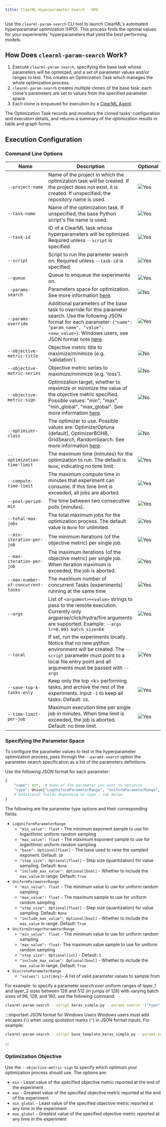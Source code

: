 ```yaml
---
title: ClearML Hyperparameter Search - HPO
---
```


Use the `clearml-param-search` CLI tool to launch ClearML's automated hyperparameter optimization (HPO). This process finds 
the optimal values for your experiments' hyperparameters that yield the best performing models. 

## How Does `clearml-param-search` Work?

1. Execute `clearml-param-search`, specifying the base task whose parameters will be optimized, and a set of parameter 
   values and/or ranges to test. This creates an Optimization Task which manages the whole optimization process.
1. `clearml-param-search` creates multiple clones of the base task: each clone's parameters are set to values from the 
   specified parameter space.
1. Each clone is enqueued for execution by a [ClearML Agent](../clearml_agent.md).

The Optimization Task records and monitors the cloned tasks' configuration and execution details, and returns a summary 
of the optimization results in table and graph forms.

## Execution Configuration

### Command Line Options

<div className="tbl-cmd">

|Name | Description| Optional |
|---|----|---|
|`--project-name`|Name of the project in which the optimization task will be created. If the project does not exist, it is created. If unspecified, the repository name is used.|<img src="/docs/latest/icons/ico-optional-yes.svg" alt="Yes" className="icon size-md center-md" />|
|`--task-name`|Name of the optimization task. If unspecified, the base Python script's file name is used.|<img src="/docs/latest/icons/ico-optional-yes.svg" alt="Yes" className="icon size-md center-md" />|
|`--task-id`|ID of a ClearML task whose hyperparameters will be optimized. Required unless `--script` is specified.|<img src="/docs/latest/icons/ico-optional-yes.svg" alt="Yes" className="icon size-md center-md" />|
|`--script`|Script to run the parameter search on. Required unless `--task-id` is specified.|<img src="/docs/latest/icons/ico-optional-yes.svg" alt="Yes" className="icon size-md center-md" />|
|`--queue`|Queue to enqueue the experiments on.|<img src="/docs/latest/icons/ico-optional-yes.svg" alt="Yes" className="icon size-md center-md" />|
|`--params-search`|Parameters space for optimization. See more information [here](#specifying-the-parameter-space). |<img src="/docs/latest/icons/ico-optional-no.svg" alt="No" className="icon size-md center-md" />|
|`--params-override`|Additional parameters of the base task to override for this parameter search. Use the following JSON format for each parameter: `{"name": "param_name", "value": <new_value>}`. Windows users, see JSON format note [here](#json_note).|<img src="/docs/latest/icons/ico-optional-yes.svg" alt="Yes" className="icon size-md center-md" />| 
|`--objective-metric-title`| Objective metric title to maximize/minimize (e.g. 'validation').|<img src="/docs/latest/icons/ico-optional-no.svg" alt="No" className="icon size-md center-md" />|
|`--objective-metric-series`| Objective metric series to maximize/minimize (e.g. 'loss').|<img src="/docs/latest/icons/ico-optional-no.svg" alt="No" className="icon size-md center-md" />|
|`--objective-metric-sign`| Optimization target, whether to maximize or minimize the value of the objective metric specified. Possible values: "min", "max", "min_global", "max_global". See more information [here](#optimization-objective). |<img src="/docs/latest/icons/ico-optional-no.svg" alt="No" className="icon size-md center-md" />|
|`--optimizer-class`|The optimizer to use. Possible values are: OptimizerOptuna (default), OptimizerBOHB, GridSearch, RandomSearch. See more information [here](../fundamentals/hpo.md#supported-optimizers). |<img src="/docs/latest/icons/ico-optional-no.svg" alt="No" className="icon size-md center-md" />|
|`--optimization-time-limit`|The maximum time (minutes) for the optimization to run. The default is `None`, indicating no time limit.|<img src="/docs/latest/icons/ico-optional-yes.svg" alt="Yes" className="icon size-md center-md" />|
|`--compute-time-limit`|The maximum compute time in minutes that experiment can consume. If this time limit is exceeded, all jobs are aborted.|<img src="/docs/latest/icons/ico-optional-yes.svg" alt="Yes" className="icon size-md center-md" />|
|`--pool-period-min`|The time between two consecutive polls (minutes).|<img src="/docs/latest/icons/ico-optional-yes.svg" alt="Yes" className="icon size-md center-md" />|
|`--total-max-jobs`|The total maximum jobs for the optimization process. The default value is `None` for unlimited.|<img src="/docs/latest/icons/ico-optional-yes.svg" alt="Yes" className="icon size-md center-md" />|
|`--min-iteration-per-job`|The minimum iterations (of the objective metric) per single job.|<img src="/docs/latest/icons/ico-optional-yes.svg" alt="Yes" className="icon size-md center-md" />|
|`--max-iteration-per-job`|The maximum iterations (of the objective metric) per single job. When iteration maximum is exceeded, the job is aborted.|<img src="/docs/latest/icons/ico-optional-yes.svg" alt="Yes" className="icon size-md center-md" />|
|`--max-number-of-concurrent-tasks`|The maximum number of concurrent Tasks (experiments) running at the same time|<img src="/docs/latest/icons/ico-optional-yes.svg" alt="Yes" className="icon size-md center-md" />|
|`--args`| List of `<argument>=<value>` strings to pass to the remote execution. Currently only argparse/click/hydra/fire arguments are supported. Example: `--args lr=0.003 batch_size=64`|<img src="/docs/latest/icons/ico-optional-yes.svg" alt="Yes" className="icon size-md center-md" />|
|`--local`| If set, run the experiments locally. Notice that no new python environment will be created. The `--script` parameter must point to a local file entry point and all arguments must be passed with `--args`| <img src="/docs/latest/icons/ico-optional-yes.svg" alt="Yes" className="icon size-md center-md" />|
|`--save-top-k-tasks-only`| Keep only the top \<k\> performing tasks, and archive the rest of the experiments. Input `-1` to keep all tasks. Default: `10`.|<img src="/docs/latest/icons/ico-optional-yes.svg" alt="Yes" className="icon size-md center-md" />|
|`--time-limit-per-job`|Maximum execution time per single job in minutes. When time limit is exceeded, the job is aborted. Default: no time limit.|<img src="/docs/latest/icons/ico-optional-yes.svg" alt="Yes" className="icon size-md center-md" />|

</div>

### Specifying the Parameter Space

To configure the parameter values to test in the hyperparameter optimization process, pass through the `--params-search` 
option the parameter search specification as a list of the parameters definitions. 

Use the following JSON format for each parameter:
```python
{
    "name": str,  # Name of the parameter you want to optimize
    "type": Union["LogUniformParameterRange", "UniformParameterRange", "UniformIntegerParameterRange", "DiscreteParameterRange"],
    # Additional fields depending on type - see below
}
```
The following are the parameter type options and their corresponding fields:
- `LogUniformParameterRange` 
    - `"min_value": float` - The minimum exponent sample to use for logarithmic uniform random sampling
    - `"max_value": float` - The maximum exponent sample to use for logarithmic uniform random sampling
    - `"base": Optional[float]` - The base used to raise the sampled exponent. Default: `10`
    - `"step_size": Optional[float]` - Step size (quantization) for value sampling. Default: `None`
    - `"include_max_value": Optional[bool]` - Whether to include the `max_value` in range. Default: `True`
- `UniformParameterRange`
    - `"min_value": float` - The minimum value to use for uniform random sampling
    - `"max_value": float` - The maximum sample to use for uniform random sampling
    - `"step_size": Optional[float]` - Step size (quantization) for value sampling. Default: `None`
    - `"include_max_value": Optional[bool]` - Whether to include the `max_value` in range. Default: `True`
- `UniformIntegerParameterRange`
    - `"min_value": float` - The minimum value to use for uniform random sampling
    - `"max_value": float`- The maximum value sample to use for uniform random sampling
    - `"step_size": Optional[int]` - Default: `1`
    - `"include_max_value": Optional[bool]` - Whether to include the `max_value` in range. Default: `True`
- `DiscreteParameterRange`
    - `"values": List[Any]`- A list of valid parameter values to sample from

For example: to specify a parameter search over uniform ranges of layer_1 and layer_2 sizes between 128 and 512 
(in jumps of 128) with varying batch sizes of 96, 128, and 160, use the following command:

<div className="wb-normal">

```bash
clearml-param-search --script keras_simple.py --params-search '{"type": "UniformIntegerParameterRange", "name": "General/layer_1", "min_value": 128, "max_value": 512, "step_size": 128}' '{"type": "UniformIntegerParameterRange", "name": "General/layer_2", "min_value": 128, "max_value": 512, "step_size": 128}' '{"type": "DiscreteParameterRange", "name": "General/batch_size", "values": [96, 128, 160]}' --params-override '{"name": "epochs", "value": 30}'  --objective-metric-title validation --objective-metric-series epoch_accuracy --objective-metric-sign max --optimizer-class OptimizerOptuna --queue default
```

<a id="json_note"/>

:::important JSON format for Windows Users
Windows users must add escapes (`\`) when using quotation marks (`"`) in JSON format inputs. For example: 

```bash
clearml-param-search --script base_template_keras_simple.py --params-search "{\"type\": \"UniformIntegerParameterRange\", \"name\": \"General/layer_1\", \"min_value\": 128, \"max_value\": 512, \"step_size\": 128}" "{\"type\": \"UniformIntegerParameterRange\", \"name\": \"General/layer_2\", \"min_value\": 128, \"max_value\": 512, \"step_size\": 128}" "{\"type\": \"DiscreteParameterRange\", \"name\": \"General/batch_size\", \"values\": [96, 128, 160]}" --params-override "{\"name\": \"epochs\", \"value\": 30}"  --objective-metric-title validation --objective-metric-series epoch_accuracy --objective-metric-sign max --optimizer-class OptimizerOptuna --max-iteration-per-job 30 --queue default
```
:::

</div>


### Optimization Objective

Use the `--objective-metric-sign` to specify which optimum your optimization process should use. The options are: 
* `min` - Least value of the specified objective metric reported at the end of the experiment
* `max` - Greatest value of the specified objective metric reported at the end of the experiment
* `min_global` - Least value of the specified objective metric reported at any time in the experiment
* `max_global` - Greatest value of the specified objective metric reported at any time in the experiment

